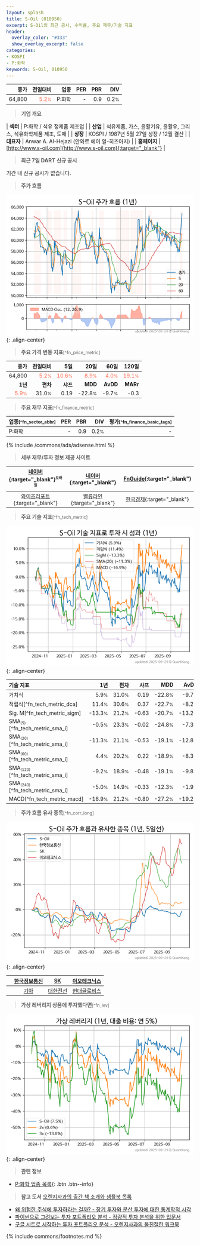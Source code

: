 ```yaml
---
layout: splash
title: S-Oil (010950)
excerpt: S-Oil의 최근 공시, 수익률, 주요 재무/기술 지표
header:
  overlay_color: "#333"
  show_overlay_excerpt: false
categories:
- KOSPI
- P:화학
keywords: S-Oil, 010950
---
```


| **종가** | **전일대비** | **업종** | **PER** | **PBR** | **DIV** |
| -------: | -----------: | -------: | ------: | ------: | ------: |
| 64,800 | <span style="color: tomato">5.2<small>%</small></span> | P:화학 | - | 0.9 | 0.2<small>%</small> |

<!-- more -->


> **기업 개요**<a id="company"></a>

| <span style="white-space:nowrap;">**섹터**</span> | P:화학 / 석유 정제품 제조업 |
| <span style="white-space:nowrap;">**산업**</span> | 석유제품, 가스, 윤활기유, 윤활유, 그리스, 석유화학제품 제조, 도매 |
| <span style="white-space:nowrap;">**상장**</span> | KOSPI / 1987년 5월 27일 상장 / 12월 결산 |
| <span style="white-space:nowrap;">**대표자**</span> | Anwar A. Al-Hejazi (안와르 에이 알-히즈아지) |
| <span style="white-space:nowrap;">**홈페이지**</span> | [http://www.s-oil.com](http://www.s-oil.com){:target="_blank"} |


> **최근 7일 DART 신규 공시**<a id="dart"></a>

기간 내 신규 공시가 없습니다.


> **주가 흐름**<a id="price"></a>

![010950](/stock/images/010950.png){: .align-center}


> **주요 가격 변동 지표**<small>[^fn_price_metric]</small>

| **종가** | **전일대비** | **5일** | **20일** | **60일** | **120일** |
| -------: | -----------: | ------: | -------: | -------: | --------: |
| 64,800 | <span style="color: tomato">5.2<small>%</small></span> | <span style="color: tomato">10.6<small>%</small></span> | <span style="color: tomato">8.9<small>%</small></span> | <span style="color: tomato">4.0<small>%</small></span> | <span style="color: tomato">19.1<small>%</small></span> |
| **1년** | **편차** | **샤프** | **MDD** | **AvDD** | **MARr** |
| <span style="color: tomato">5.9<small>%</small></span> | 31.0<small>%</small> | 0.19 | -22.8<small>%</small> | -9.7<small>%</small> | -0.3 |


> **주요 재무 지표**<small>[^fn_finance_metric]</small>

| **업종**<small>[^fn_sector_abbr]</small> | **PER** | **PBR** | **DIV** | **평가**<small>[^fn_finance_basic_tags]</small> |
| :--------------------------------------- | ------: | ------: | ------: | ----------------------------------------------: |
| P:화학 | - | 0.9 | 0.2<small>%</small> | - |



{% include /commons/ads/adsense.html %}

> **세부 재무/투자 정보 제공 사이트**

| [네이버](https://m.stock.naver.com/domestic/stock/010950/finance/summary){:target="_blank"}<sup><small>모바일</small></sup> | [네이버](https://finance.naver.com/item/coinfo.naver?code=010950){:target="_blank"} | [FnGuide](https://comp.fnguide.com/SVO2/ASP/SVD_Invest.asp?gicode=A010950&MenuYn=Y){:target="_blank"} |
| :---: | :---: | :---: |
| [와이즈리포트](https://comp.wisereport.co.kr/company/c1040001.aspx?cmp_cd=010950){:target="_blank"} | [밸류라인](https://www.valueline.co.kr/finance/summary/010950){:target="_blank"} | [한국경제](https://markets.hankyung.com/stock/010950/financial-summary){:target="_blank"} |


> **주요 기술 지표**<small>[^fn_tech_metric]</small>


![010950](/stock/images/010950_tech.png){: .align-center}

| **기술 지표** | **1년** | **편차** | **샤프** | **MDD** | **AvDD** |
| :------------ | ------: | -----------: | -------: | ------: | -------: |
| 거치식 | 5.9<small>%</small> | 31.0<small>%</small> | 0.19 | -22.8<small>%</small> | -9.7<small>%</small> |
| 적립식[^fn_tech_metric_dca] | 11.4<small>%</small> | 30.6<small>%</small> | 0.37 | -22.7<small>%</small> | -8.2<small>%</small> |
| Sig. M[^fn_tech_metric_sigm] | -13.3<small>%</small> | 21.2<small>%</small> | -0.63 | -20.7<small>%</small> | -13.2<small>%</small> |
| SMA<small><sub>(5)</sub></small>[^fn_tech_metric_sma_i] | -0.5<small>%</small> | 23.3<small>%</small> | -0.02 | -24.8<small>%</small> | -7.3<small>%</small> |
| SMA<small><sub>(20)</sub></small>[^fn_tech_metric_sma_i] | -11.3<small>%</small> | 21.1<small>%</small> | -0.53 | -19.1<small>%</small> | -12.8<small>%</small> |
| SMA<small><sub>(60)</sub></small>[^fn_tech_metric_sma_i] | 4.4<small>%</small> | 20.2<small>%</small> | 0.22 | -18.9<small>%</small> | -8.3<small>%</small> |
| SMA<small><sub>(120)</sub></small>[^fn_tech_metric_sma_i] | -9.2<small>%</small> | 18.9<small>%</small> | -0.48 | -19.1<small>%</small> | -9.8<small>%</small> |
| SMA<small><sub>(240)</sub></small>[^fn_tech_metric_sma_i] | -5.0<small>%</small> | 14.9<small>%</small> | -0.33 | -12.3<small>%</small> | -1.9<small>%</small> |
| MACD[^fn_tech_metric_macd] | -16.9<small>%</small> | 21.2<small>%</small> | -0.80 | -27.2<small>%</small> | -19.2<small>%</small> |


> **주가 흐름 유사 종목**<a id="corr"></a><small>[^fn_corr_long]</small>

![010950](/stock/images/010950_corr.png){: .align-center}

|       | [한국정보통신](/025770/) | [SK](/034730/) | [이오테크닉스](/039030/) |
| :---: | :------------------------------------: | :------------------------------------: | :------------------------------------: |
|       | [기아](/000270/) | [대한전선](/001440/) | [현대글로비스](/086280/) |


> **가상 레버리지 상품에 투자했다면**<a id="2x"></a><small>[^fn_lev]</small>

![010950](/stock/images/010950_2x.png){: .align-center}


> **관련 정보**

- [P:화학 업종 목록](/stats/sector/kospi_업종_화학_종목/){: .btn .btn--info}

> **참고 도서** [오렌지사과의 출간 책 소개와 샘플북 목록](https://kongdori.tistory.com/691)

- [왜 위험한 주식에 투자하라는 걸까? - 장기 투자와 분산 투자에 대한 통계학적 시각](https://kongdori.tistory.com/421)
- [파이썬으로 그려보는 투자 포트폴리오 분석  - 정량적 투자 분석을 위한 입문서](https://kongdori.tistory.com/643)
- [구글 시트로 시작하는 투자 포트폴리오 분석 - 오렌지사과의 불친절한 워크북](https://kongdori.tistory.com/449)


{% include commons/footnotes.md %}